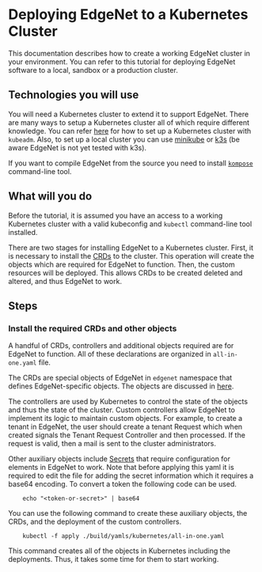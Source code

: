 # Deploying EdgeNet to a Kubernetes Cluster

This documentation describes how to create a working EdgeNet cluster in your environment. You can refer to this tutorial for deploying EdgeNet software to a local, sandbox or a production cluster.

## Technologies you will use
You will need a Kubernetes cluster to extend it to support EdgeNet. There are many ways to setup a Kubernetes cluster all of which require different knowledge. You can refer [here](https://kubernetes.io/docs/setup/production-environment/tools/kubeadm/create-cluster-kubeadm/) for how to set up a Kubernetes cluster with `kubeadm`. Also, to set up a local cluster you can use [minikube](https://minikube.sigs.k8s.io/docs/) or [k3s](https://docs.k3s.io/installation) (be aware EdgeNet is not yet tested with k3s).

If you want to compile EdgeNet from the source you need to install [`kompose`](https://kompose.io/#:~:text=Kompose%20is%20a%20conversion%20tool,as%20Kubernetes%20(or%20OpenShift).) command-line tool.

## What will you do

Before the tutorial, it is assumed you have an access to a working Kubernetes cluster with a valid kubeconfig and `kubectl` command-line tool installed.

There are two stages for installing EdgeNet to a Kubernetes cluster. First, it is necessary to install the [CRDs](https://kubernetes.io/docs/concepts/extend-kubernetes/api-extension/custom-resources/) to the cluster. This operation will create the objects which are required for EdgeNet to function. Then, the custom resources will be deployed. This allows CRDs to be created deleted and altered, and thus EdgeNet to work.

## Steps

### Install the required CRDs and other objects
A handful of CRDs, controllers and additional objects required are for EdgeNet to function. All of these declarations are organized in `all-in-one.yaml` file.

The CRDs are special objects of EdgeNet in `edgenet` namespace that defines EdgeNet-specific objects. The objects are discussed in [here](custom_resources.md).

The controllers are used by Kubernetes to control the state of the objects and thus the state of the cluster. Custom controllers allow EdgeNet to implement its logic to maintain custom objects. For example, to create a tenant in EdgeNet, the user should create a tenant Request which when created signals the Tenant Request Controller and then processed. If the request is valid, then a mail is sent to the cluster administrators.

Other auxiliary objects include [Secrets](https://kubernetes.io/docs/concepts/configuration/secret/) that require configuration for elements in EdgeNet to work. Note that before applying this yaml it is required to edit the file for adding the secret information which it requires a base64 encoding. To convert a token the following code can be used.

```
    echo "<token-or-secret>" | base64
```

You can use the following command to create these auxiliary objects, the CRDs, and the deployment of the custom controllers.

```
    kubectl -f apply ./build/yamls/kubernetes/all-in-one.yaml
```

This command creates all of the objects in Kubernetes including the deployments. Thus, it takes some time for them to start working.

<!-- *TODO: all-in-one.yaml analysis* -->

<!-- *TODO: How to compile EdgeNet from source?* -->